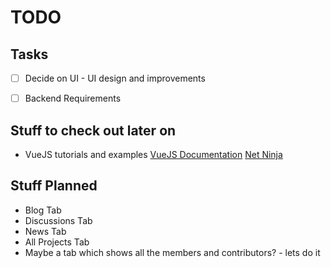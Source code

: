 TODO
====

## Tasks
- [ ] Decide on UI - UI design and improvements 
- [ ] Backend Requirements


## Stuff to check out later on

* VueJS tutorials and examples [VueJS Documentation](https://vuejs.org/v2/guide/) [Net Ninja](https://www.youtube.com/playlist?list=PL4cUxeGkcC9gQcYgjhBoeQH7wiAyZNrYa)

## Stuff Planned
* Blog Tab
* Discussions Tab
* News Tab
* All Projects Tab
* Maybe a tab which shows all the members and contributors? - lets do it
